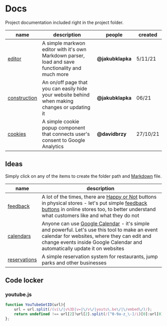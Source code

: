 # Docs

Project documentation included right in the project folder.

|  name | description | people | created |
|-|-|-|-|
| [editor](editor/editor.md) | A simple markwon editor with it's own Markdown parser, load and save functionality and much more | **@jakubklapka** | 5/11/21 |
| [construction](construction/construction.md) | An on/off page that you can easily hide your website behind when making changes or updating it | **@jakubklapka** | 06/21 |
| [cookies](cookies/cookies.md) | A simple cookie popup component that connects user's consent to Google Analytics | **@davidbrzy** | 27/10/21 |

## Ideas

Simply click on any of the items to create the folder path and [Markdown](../markdown.md) file.

|  name | description |
|-|-|
| [feedback](feedback/feedback.md) | A lot of the times, there are [Happy or Not](https://www.happy-or-not.com/en/use-cases/retail/) buttons in physical stores - let's put simple [feedback buttons](https://twitter.com/drmzio/status/1445200552212664327?s=20) in online stores too, to better understand what customers like and what they do not |
| [calendars](calendars/calendars.md) | Anyone can use [Google Calendar](https://www.google.com/calendar) - it's simple and powerful. Let's use this tool to make an event calendar for websites, where they can edit and change events inside Google Calendar and automatically update it on websites |
| [reservations](reservations/reservations.md) | A simple reservation system for restaurants, jump parks and other businesses |

## Code locker

### youtube.js

```js
function YouTubeGetID(url){
    url = url.split(/(vi\/|v%3D|v=|\/v\/|youtu\.be\/|\/embed\/)/);
    return undefined !== url[2]?url[2].split(/[^0-9a-z_\-]/i)[0]:url[0];
};
```
